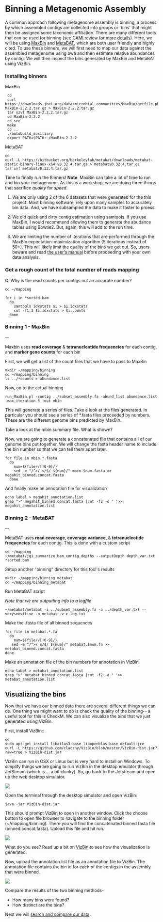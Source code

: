 
# Binning a Metagenomic Assembly

A common approach following metagenome assembly is binning, a process by which assembled contigs are collected into groups or 'bins' that might then be assigned some taxonomic affiliation. There are many different tools that can be used for binning (see [CAMI review for more details](http://biorxiv.org/content/early/2017/01/09/099127)). Here, we will be using [MaxBin](https://microbiomejournal.biomedcentral.com/articles/10.1186/2049-2618-2-26) and [MetaBAT](https://bitbucket.org/berkeleylab/metabat), which are both user friendly and highly cited. To use these binners, we will first need to map our data against the assembled metagenome using bwa and then estimate relative abundances by contig. We will then inspect the bins generated by MaxBin and MetaBAT using VizBin.

### Installing binners
MaxBin

```
 cd
 curl  https://downloads.jbei.org/data/microbial_communities/MaxBin/getfile.php?MaxBin-2.2.2.tar.gz > MaxBin-2.2.2.tar.gz
 tar xzvf MaxBin-2.2.2.tar.gz
 cd MaxBin-2.2.2
 cd src
 make
 cd ..
 ./autobuild_auxiliary
 export PATH=$PATH:~/MaxBin-2.2.2
```
MetaBAT

```
cd 
curl -L https://bitbucket.org/berkeleylab/metabat/downloads/metabat-static-binary-linux-x64_v0.32.4.tar.gz > metabatv0.32.4.tar.gz
tar xvf metabatv0.32.4.tar.gz
```
Time to finally run the Binners! 
**Note**: MaxBin can take a lot of time to run and bin your metagenome. As this is a workshop, we are doing three things that sacrifice *quality* for *speed*.

1. We are only using 2 of the 6 datasets that were generated for the
 this project. Most binning software, rely upon
 many samples to accurately bin data. And, we have subsampled the
 data to make it faster to proess.

2. We did quick and dirty contig estimation using samtools. If you use MaxBin, I would recommend allowing them to generate the abudance tables using Bowtie2. But, again, this will add to the run time.

3. We are limiting the number of iterations that are performed through
 the MaxBin expectation-maximization algorithm (5 iterations instead of
 50+). This will likely limit the quality of the bins we get
 out. So, users beware and read [the user's manual](https://downloads.jbei.org/data/microbial_communities/MaxBin/README.txt)
 before proceeding with your own data analysis.


### Get a rough count of the total number of reads mapping 
Q. Why is the read counts per contigs not an accurate number?

```
cd ~/mapping

for i in *sorted.bam
  do
    samtools idxstats $i > $i.idxstats
    cut -f1,3 $i.idxstats > $i.counts
  done
```

### Binning 1 - MaxBin
--

Maxbin uses **read coverage** & **tetranucleotide frequencies** for each contig, and **marker gene counts** for each bin

First, we will get a list of the count files that we have to pass to MaxBin

```
mkdir ~/mapping/binning
cd ~/mapping/binning
ls ../*counts > abundance.list
```
Now, on to the actual binning

```
run_MaxBin.pl -contig ../subset_assembly.fa -abund_list abundance.list -max_iteration 5 -out mbin
```

This will generate a series of files. Take a look at the files generated. In particular you should see a series of *.fasta files preceeded by numbers. These are the different genome bins predicted by MaxBin.

Take a look at the mbin.summary file. What is shown?

Now, we are going to generate a concatenated file that contains all of our genome bins put together. We will change the fasta header name to include the bin number so that we can tell them apart later. 

```
for file in mbin.*.fasta
  do 
    num=${file//[!0-9]/}
    sed -e "/^>/ s/$/ ${num}/" mbin.$num.fasta >> megahit_binned.concat.fasta
  done
```
And finally make an annotation file for visualization

```
echo label > megahit_annotation.list
grep ">" megahit_binned.concat.fasta |cut -f2 -d ' '>> megahit_annotation.list
```  
### Binning 2 - MetaBAT
--

MetaBAT uses **read coverage**, **coverage variance**, & **tetranucleotide frequencies** for each contig. This is done with a custom script

```
cd ~/mapping
~/metabat/jgi_summarize_bam_contig_depths --outputDepth depth_var.txt *sorted.bam
```
Setup another "binning" directory for this tool's results

```
mkdir ~/mapping/binning_metabat
cd ~/mapping/binning_metabat
```
Run MetaBAT script

*Note that we are outputting info to a logfile*

```
~/metabat/metabat -i ../subset_assembly.fa -a ../depth_var.txt --verysensitive -o metabat -v > log.txt
```
Make the .fasta file of all binned sequences

```
for file in metabat.*.fa
  do
    num=${file//[!0-9]/} 
   sed -e "/^>/ s/$/ ${num}/" metabat.$num.fa >> metabat_binned.concat.fasta
done 
```
Make an annotation file of the bin numbers for annotation in VizBin

```
echo label > metabat_annotation.list
grep ">" metabat_binned.concat.fasta |cut -f2 -d ' '>> metabat_annotation.list
```

## Visualizing the bins

Now that we have our binned data there are several different things we can do. One thing we might want to do is check the quality of the binning-- a useful tool for this is CheckM. We can also visualize the bins that we just generated using VizBin.

First, install VizBin::

```
cd
sudo apt-get install libatlas3-base libopenblas-base default-jre
curl -L https://github.com/claczny/VizBin/blob/master/VizBin-dist.jar?raw=true > VizBin-dist.jar
```

VizBin can run in OSX or Linux but is very hard to install on Windows. To simplify things we are going to run VizBin in the desktop emulator through JetStream (which is ... a bit clunky). So, go back to the Jetstream and open up the web desktop simulator. 

![](./files/VizBin-OpenDesktop.png)

Open the terminal through the desktop simulator and open VizBin:

```
java -jar VizBin-dist.jar
```
This should prompt VizBin to open in another window. Click the choose button to open file browser to navigate to the binning folder (~/mapping/binning). There you will find the concatenated binned fasta file (binned.concat.fasta). Upload this file and hit run. 

![](./files/VizBin-LoadFile.png)

What do you see? Read up a bit on [VizBin](https://microbiomejournal.biomedcentral.com/articles/10.1186/s40168-014-0066-1) to see how the visualization is generated. 

Now, upload the annotation.list file as an annotation file to VizBin. The annotation file contains the bin id for each of the contigs in the assembly that were binned. 

![](./files/VizBin-AddFiles.png)

Compare the results of the two binning methods-
- How many bins were found?
- How distinct are the bins?

Next we will [search and compare our data](https://2017-ucsc-metagenomics.readthedocs.io/en/latest/sourmash.html).

